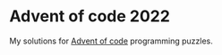 # Advent of code 2022

My solutions for [Advent of code](https://adventofcode.com/2023) programming puzzles.

